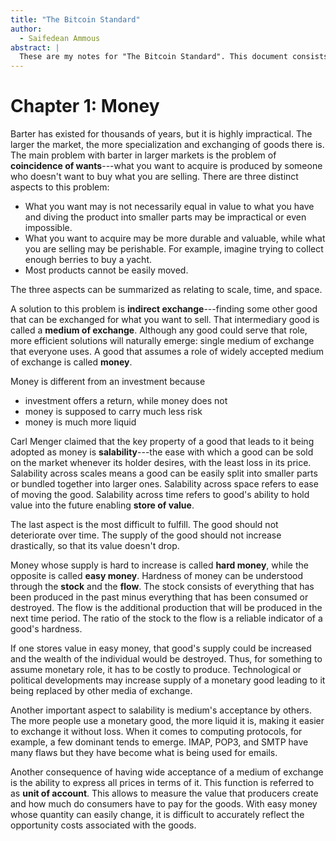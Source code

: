 ```yaml
---
title: "The Bitcoin Standard"
author:
  - Saifedean Ammous
abstract: |
  These are my notes for "The Bitcoin Standard". This document consists of a mix of Markdown and \LaTeX; to convert to PDF, use [pandoc](https://pandoc.org/). 
---
```


# Chapter 1: Money

Barter has existed for thousands of years, but it is highly impractical.
The larger the market, the more specialization and exchanging of goods there is.
The main problem with barter in larger markets is the problem of **coincidence of wants**---what you want to acquire is produced by someone who doesn't want to buy what you are selling.
There are three distinct aspects to this problem:

* What you want may is not necessarily equal in value to what you have and diving the product into smaller parts may be impractical or even impossible.
* What you want to acquire may be more durable and valuable, while what you are selling may be perishable. For example, imagine trying to collect enough berries to buy a yacht.
* Most products cannot be easily moved.

The three aspects can be summarized as relating to scale, time, and space.

A solution to this problem is **indirect exchange**---finding some other good that can be exchanged for what you want to sell.
That intermediary good is called a **medium of exchange**.
Although any good could serve that role, more efficient solutions will naturally emerge: single medium of exchange that everyone uses.
A good that assumes a role of widely accepted medium of exchange is called **money**.

Money is different from an investment because

* investment offers a return, while money does not
* money is supposed to carry much less risk
* money is much more liquid

Carl Menger claimed that the key property of a good that leads to it being adopted as money is **salability**---the ease with which a good can be sold on the market whenever its holder desires, with the least loss in its price.
Salability across scales means a good can be easily split into smaller parts or bundled together into larger ones.
Salability across space refers to ease of moving the good.
Salability across time refers to good's ability to hold value into the future enabling **store of value**.

The last aspect is the most difficult to fulfill.
The good should not deteriorate over time.
The supply of the good should not increase drastically, so that its value doesn't drop.

Money whose supply is hard to increase is called **hard money**, while the opposite is called **easy money**.
Hardness of money can be understood through the **stock** and the **flow**.
The stock consists of everything that has been produced in the past minus everything that has been consumed or destroyed.
The flow is the additional production that will be produced in the next time period.
The ratio of the stock to the flow is a reliable indicator of a good's hardness.

If one stores value in easy money, that good's supply could be increased and the wealth of the individual would be destroyed.
Thus, for something to assume monetary role, it has to be costly to produce.
Technological or political developments may increase supply of a monetary good leading to it being replaced by other media of exchange.

Another important aspect to salability is medium's acceptance by others.
The more people use a monetary good, the more liquid it is, making it easier to exchange it without loss.
When it comes to computing protocols, for example, a few dominant tends to emerge.
IMAP, POP3, and SMTP have many flaws but they have become what is being used for emails.

Another consequence of having wide acceptance of a medium of exchange is the ability to express all prices in terms of it.
This function is referred to as **unit of account**.
This allows to measure the value that producers create and how much do consumers have to pay for the goods.
With easy money whose quantity can easily change, it is difficult to accurately reflect the opportunity costs associated with the goods.
